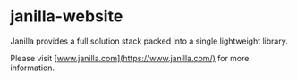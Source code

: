 # janilla-website
Janilla provides a full solution stack packed into a single lightweight library.

Please visit [www.janilla.com](https://www.janilla.com/) for more information.
